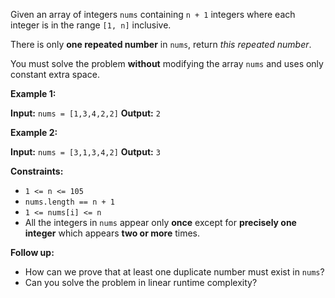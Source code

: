 Given an array of integers `nums` containing `n + 1` integers where each integer is in the range `[1, n]` inclusive.

There is only **one repeated number** in `nums`, return _this repeated number_.

You must solve the problem **without** modifying the array `nums` and uses only constant extra space.

**Example 1:**

**Input:** `nums = [1,3,4,2,2]`
**Output:** `2`

**Example 2:**

**Input:** `nums = [3,1,3,4,2]`
**Output:** `3`

**Constraints:**

-   `1 <= n <= 105`
-   `nums.length == n + 1`
-   `1 <= nums[i] <= n`
-   All the integers in `nums` appear only **once** except for **precisely one integer** which appears **two or more** times.

**Follow up:**

-   How can we prove that at least one duplicate number must exist in `nums`?
-   Can you solve the problem in linear runtime complexity?